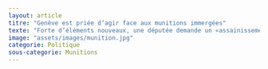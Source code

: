 ```yaml
---
layout: article
titre: "Genève est priée d’agir face aux munitions immergées"
texte: "Forte d’éléments nouveaux, une députée demande un «assainissement complet» du lac. «Je ne comprends pas comment on peut être aussi lénifiant, je veux des réponses.» Salima Moyard ne mâche pas ses mots pour dénoncer l’inertie du gouvernement face aux munitions immergées dans le lac Léman, près de Genève. La députée lance aujourd’hui un projet de motion au Grand Conseil, une démarche ouverte à la signature de l’ensemble des membres du parlement. Dans son texte, la socialiste demande à l’Exécutif une cartographie de l’arsenal noyé ainsi qu’une liste des armements concernés avec une étude quant à leur dangerosité et à la surveillance adéquate. La parlementaire demande enfin à l’État de préparer un «assainissement complet» du site. Son argumentaire s’étoffe d’immersions supplémentaires par rapport à celles déjà connues et de facteurs susceptibles d’accélérer la corrosion de ces encombrants déchets."
image: "assets/images/munition.jpg"
categorie: Politique
sous-categorie: Munitions
---
```

